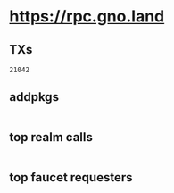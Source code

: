 # https://rpc.gno.land

## TXs
```
21042
```

## addpkgs
```
```

## top realm calls
```
```

## top faucet requesters
```
```


